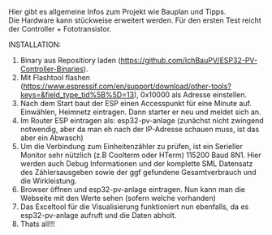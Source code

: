 Hier gibt es allgemeine Infos zum Projekt wie Bauplan und Tipps.  
Die Hardware kann stückweise erweitert werden. Für den ersten Test reicht der Controller + Fototransistor.

INSTALLATION:  
1. Binary aus Repositiory laden (https://github.com/IchBauPV/ESP32-PV-Controller-Binaries).  
2. Mit Flashtool flashen (https://www.espressif.com/en/support/download/other-tools?keys=&field_type_tid%5B%5D=13), 0x10000 als Adresse einstellen.  
3. Nach dem Start baut der ESP einen Accesspunkt für eine Minute auf. Einwählen, Heimnetz eintragen. Dann starter er neu und meldet sich an.  
4. Im Router ESP eintragen als: esp32-pv-anlage  (zunächst nicht zwingend notwendig, aber da man eh nach der IP-Adresse schauen muss, ist das aber ein Abwasch)  
5. Um die Verbindung zum Einheitenzähler zu prüfen, ist ein Serieller Monitor sehr nützlich (z.B Coolterm oder HTerm) 115200 Baud 8N1. Hier werden auch Debug Informationen und der komplette SML Datensatz des Zählersausgeben sowie der ggf gefundene Gesamtverbrauch und die Wirkleistung.  
6. Browser öffnen und esp32-pv-anlage eintragen. Nun kann man die Webseite mit den Werte sehen (sofern welche vorhanden)
7. Das Exceltool für die Visualisierung funktioniert nun ebenfalls, da es esp32-pv-anlage aufruft und die Daten abholt.  
8. Thats all!!!
